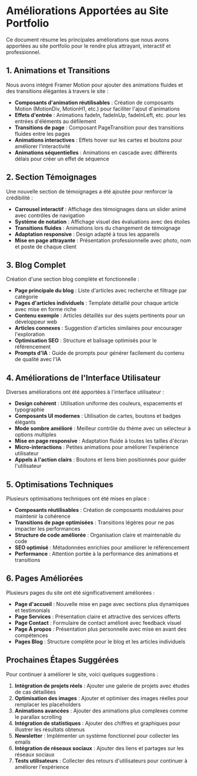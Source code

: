 # Améliorations Apportées au Site Portfolio

Ce document résume les principales améliorations que nous avons apportées au site portfolio pour le rendre plus attrayant, interactif et professionnel.

## 1. Animations et Transitions

Nous avons intégré Framer Motion pour ajouter des animations fluides et des transitions élégantes à travers le site :

- **Composants d'animation réutilisables** : Création de composants Motion (MotionDiv, MotionH1, etc.) pour faciliter l'ajout d'animations
- **Effets d'entrée** : Animations fadeIn, fadeInUp, fadeInLeft, etc. pour les entrées d'éléments au défilement
- **Transitions de page** : Composant PageTransition pour des transitions fluides entre les pages
- **Animations interactives** : Effets hover sur les cartes et boutons pour améliorer l'interactivité
- **Animations séquentielles** : Animations en cascade avec différents délais pour créer un effet de séquence

## 2. Section Témoignages

Une nouvelle section de témoignages a été ajoutée pour renforcer la crédibilité :

- **Carrousel interactif** : Affichage des témoignages dans un slider animé avec contrôles de navigation
- **Système de notation** : Affichage visuel des évaluations avec des étoiles
- **Transitions fluides** : Animations lors du changement de témoignage
- **Adaptation responsive** : Design adapté à tous les appareils
- **Mise en page attrayante** : Présentation professionnelle avec photo, nom et poste de chaque client

## 3. Blog Complet

Création d'une section blog complète et fonctionnelle :

- **Page principale du blog** : Liste d'articles avec recherche et filtrage par catégorie
- **Pages d'articles individuels** : Template détaillé pour chaque article avec mise en forme riche
- **Contenu exemple** : Articles détaillés sur des sujets pertinents pour un développeur web
- **Articles connexes** : Suggestion d'articles similaires pour encourager l'exploration
- **Optimisation SEO** : Structure et balisage optimisés pour le référencement
- **Prompts d'IA** : Guide de prompts pour générer facilement du contenu de qualité avec l'IA

## 4. Améliorations de l'Interface Utilisateur

Diverses améliorations ont été apportées à l'interface utilisateur :

- **Design cohérent** : Utilisation uniforme des couleurs, espacements et typographie
- **Composants UI modernes** : Utilisation de cartes, boutons et badges élégants
- **Mode sombre amélioré** : Meilleur contrôle du thème avec un sélecteur à options multiples
- **Mise en page responsive** : Adaptation fluide à toutes les tailles d'écran
- **Micro-interactions** : Petites animations pour améliorer l'expérience utilisateur
- **Appels à l'action clairs** : Boutons et liens bien positionnés pour guider l'utilisateur

## 5. Optimisations Techniques

Plusieurs optimisations techniques ont été mises en place :

- **Composants réutilisables** : Création de composants modulaires pour maintenir la cohérence
- **Transitions de page optimisées** : Transitions légères pour ne pas impacter les performances
- **Structure de code améliorée** : Organisation claire et maintenable du code
- **SEO optimisé** : Métadonnées enrichies pour améliorer le référencement
- **Performance** : Attention portée à la performance des animations et transitions

## 6. Pages Améliorées

Plusieurs pages du site ont été significativement améliorées :

- **Page d'accueil** : Nouvelle mise en page avec sections plus dynamiques et testimonials
- **Page Services** : Présentation claire et attractive des services offerts
- **Page Contact** : Formulaire de contact amélioré avec feedback visuel
- **Page À propos** : Présentation plus personnelle avec mise en avant des compétences
- **Pages Blog** : Structure complète pour le blog et les articles individuels

## Prochaines Étapes Suggérées

Pour continuer à améliorer le site, voici quelques suggestions :

1. **Intégration de projets réels** : Ajouter une galerie de projets avec études de cas détaillées
2. **Optimisation des images** : Ajouter et optimiser des images réelles pour remplacer les placeholders
3. **Animations avancées** : Ajouter des animations plus complexes comme le parallax scrolling
4. **Intégration de statistiques** : Ajouter des chiffres et graphiques pour illustrer les résultats obtenus
5. **Newsletter** : Implémenter un système fonctionnel pour collecter les emails
6. **Intégration de réseaux sociaux** : Ajouter des liens et partages sur les réseaux sociaux
7. **Tests utilisateurs** : Collecter des retours d'utilisateurs pour continuer à améliorer l'expérience 